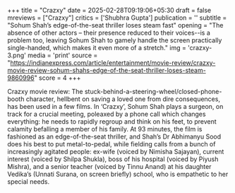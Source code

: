 +++
title = "Crazxy"
date = 2025-02-28T09:19:06+05:30
draft = false
mreviews = ["Crazxy"]
critics = ['Shubhra Gupta']
publication = ''
subtitle = "Sohum Shah’s edge-of-the-seat thriller loses steam fast"
opening = "The absence of other actors – their presence reduced to their voices--is a problem too, leaving Sohum Shah to gamely handle the screen practically single-handed, which makes it even more of a stretch."
img = 'crazxy-3.png'
media = 'print'
source = "https://indianexpress.com/article/entertainment/movie-review/crazxy-movie-review-sohum-shahs-edge-of-the-seat-thriller-loses-steam-9860996"
score = 4
+++

Crazxy movie review: The stuck-behind-a-steering-wheel/closed-phone-booth character, hellbent on saving a loved one from dire consequences, has been used in a few films. In ‘Crazxy’, Sohum Shah plays a surgeon, on track for a crucial meeting, poleaxed by a phone call which changes everything: he needs to rapidly regroup and think on his feet, to prevent calamity befalling a member of his family. At 93 minutes, the film is fashioned as an edge-of-the-seat thriller, and Shah’s Dr Abhimanyu Sood does his best to put metal-to-pedal, while fielding calls from a bunch of increasingly agitated people: ex-wife (voiced by Nimisha Sajayan), current interest (voiced by Shilpa Shukla), boss of his hospital (voiced by Piyush Mishra), and a senior teacher (voiced by Tinnu Anand) at his daughter Vedika’s (Unnati Surana, on screen briefly) school, who is empathetic to her special needs.
